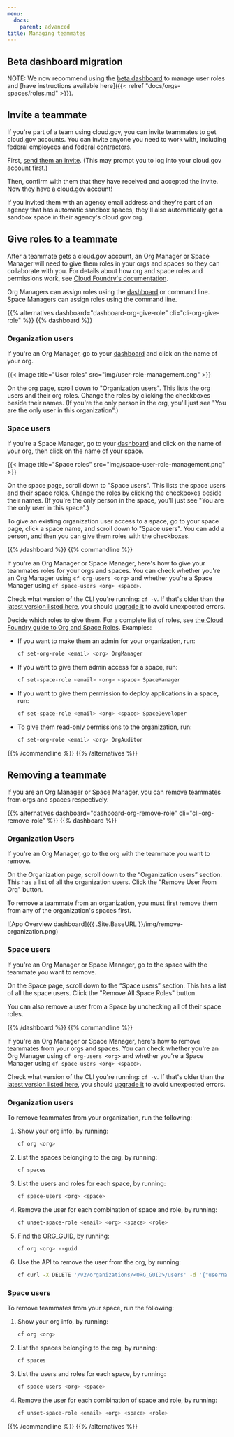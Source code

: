 ```yaml
---
menu:
  docs:
    parent: advanced
title: Managing teammates
---
```


## Beta dashboard migration

NOTE: We now recommend using the [beta dashboard](https://dashboard-beta.fr.cloud.gov/) to manage user roles and [have instructions available here]({{< relref "docs/orgs-spaces/roles.md" >}}).

## Invite a teammate

If you're part of a team using cloud.gov, you can invite teammates to get cloud.gov accounts. You can invite anyone you need to work with, including federal employees and federal contractors.

First, [send them an invite](https://account.fr.cloud.gov/invite). (This may prompt you to log into your cloud.gov account first.)

Then, confirm with them that they have received and accepted the invite. Now they have a cloud.gov account!

If you invited them with an agency email address and they're part of an agency that has automatic sandbox spaces, they'll also automatically get a sandbox space in their agency's cloud.gov org.

## Give roles to a teammate

After a teammate gets a cloud.gov account, an Org Manager or Space Manager will need to give them roles in your orgs and spaces so they can collaborate with you. For details about how org and space roles and permissions work, see [Cloud Foundry's documentation](http://docs.cloudfoundry.org/concepts/roles.html#roles).

Org Managers can assign roles using the [dashboard](https://dashboard.fr.cloud.gov/) or command line. Space Managers can assign roles using the command line.


{{% alternatives dashboard="dashboard-org-give-role" cli="cli-org-give-role" %}}
{{% dashboard %}}

### Organization users

If you're an Org Manager, go to your [dashboard](https://dashboard.fr.cloud.gov/) and click on the name of your org.

{{< image title="User roles" src="img/user-role-management.png" >}}

On the org page, scroll down to "Organization users". This lists the org users and their org roles. Change the roles by clicking the checkboxes beside their names. (If you're the only person in the org, you'll just see "You are the only user in this organization".)

### Space users

If you're a Space Manager, go to your [dashboard](https://dashboard.fr.cloud.gov/) and click on the name of your org, then click on the name of your space.

{{< image title="Space roles" src="img/space-user-role-management.png" >}}

On the space page, scroll down to "Space users". This lists the space users and their space roles. Change the roles by clicking the checkboxes beside their names. (If you're the only person in the space, you'll just see "You are the only user in this space".)

To give an existing organization user access to a space, go to your space page, click a space name, and scroll down to "Space users". You can add a person, and then you can give them roles with the checkboxes.

{{% /dashboard %}}
{{% commandline %}}

If you're an Org Manager or Space Manager, here's how to give your teammates roles for your orgs and spaces. You can check whether you're an Org Manager using `cf org-users <org>` and whether you're a Space Manager using `cf space-users <org> <space>`.

Check what version of the CLI you're running: `cf -v`. If that's older than the [latest version listed here](https://github.com/cloudfoundry/cli/releases), you should [upgrade it](https://docs.cloudfoundry.org/devguide/installcf/install-go-cli.html) to avoid unexpected errors.

Decide which roles to give them. For a complete list of roles, see [the Cloud Foundry guide to Org and Space Roles](https://docs.cloudfoundry.org/adminguide/cli-user-management.html#orgs-spaces). Examples:

* If you want to make them an admin for your organization, run:

    ```sh
    cf set-org-role <email> <org> OrgManager
    ```
* If you want to give them admin access for a space, run:

    ```sh
    cf set-space-role <email> <org> <space> SpaceManager
    ```
* If you want to give them permission to deploy applications in a space, run:

    ```sh
    cf set-space-role <email> <org> <space> SpaceDeveloper
    ```
* To give them read-only permissions to the organization, run:

    ```sh
    cf set-org-role <email> <org> OrgAuditor
    ```
{{% /commandline %}}
{{% /alternatives %}}

## Removing a teammate

If you are an Org Manager or Space Manager, you can remove teammates from orgs and spaces respectively.

{{% alternatives dashboard="dashboard-org-remove-role" cli="cli-org-remove-role" %}}
{{% dashboard %}}

### Organization Users

If you're an Org Manager, go to the org with the teammate you want to remove.

On the Organization page, scroll down to the “Organization users” section. This has a list of all the organization users. Click the "Remove User From Org" button.

To remove a teammate from an organization, you must first remove them from any of the organization's spaces first.

![App Overview dashboard]({{ .Site.BaseURL }}/img/remove-organization.png)

### Space users

If you're an Org Manager or Space Manager, go to the space with the teammate you want to remove.

On the Space page, scroll down to the “Space users” section. This has a list of all the space users. Click the "Remove All Space Roles" button.

You can also remove a user from a Space by unchecking all of their space roles.

{{% /dashboard %}}
{{% commandline %}}

If you're an Org Manager or Space Manager, here's how to remove teammates from your orgs and spaces. You can check whether you're an Org Manager using `cf org-users <org>` and whether you're a Space Manager using `cf space-users <org> <space>`.

Check what version of the CLI you're running: `cf -v`. If that's older than the [latest version listed here](https://github.com/cloudfoundry/cli/releases), you should [upgrade it](https://docs.cloudfoundry.org/devguide/installcf/install-go-cli.html) to avoid unexpected errors.

### Organization users

To remove teammates from your organization, run the following:

1. Show your org info, by running:

    ```sh
    cf org <org>
    ```
2. List the spaces belonging to the org, by running:

    ```sh
    cf spaces
    ```
3. List the users and roles for each space, by running:

    ```sh
    cf space-users <org> <space>
    ```
4. Remove the user for each combination of space and role, by running:

    ```sh
    cf unset-space-role <email> <org> <space> <role>
    ```
5. Find the ORG_GUID, by running:

    ```sh
    cf org <org> --guid
    ```
6. Use the API to remove the user from the org, by running:

    ```sh
    cf curl -X DELETE '/v2/organizations/<ORG_GUID>/users' -d '{"username": "<email>"}'
    ```

### Space users

To remove teammates from your space, run the following:

1. Show your org info, by running:

    ```sh
    cf org <org>
    ```
2. List the spaces belonging to the org, by running:

    ```sh
    cf spaces
    ```
3. List the users and roles for each space, by running:

    ```sh
    cf space-users <org> <space>
    ```
4. Remove the user for each combination of space and role, by running:

    ```sh
    cf unset-space-role <email> <org> <space> <role>
    ```

{{% /commandline %}}
{{% /alternatives %}}
